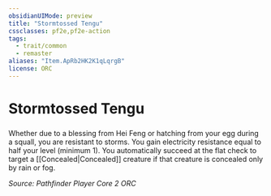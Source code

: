 ```yaml
---
obsidianUIMode: preview
title: "Stormtossed Tengu"
cssclasses: pf2e,pf2e-action
tags:
  - trait/common
  - remaster
aliases: "Item.ApRb2HK2K1qLqrgB"
license: ORC
---
```

# Stormtossed Tengu

### 






Whether due to a blessing from Hei Feng or hatching from your egg during a squall, you are resistant to storms. You gain electricity resistance equal to half your level (minimum 1). You automatically succeed at the flat check to target a [[Concealed|Concealed]] creature if that creature is concealed only by rain or fog.

*Source: Pathfinder Player Core 2*
*ORC*